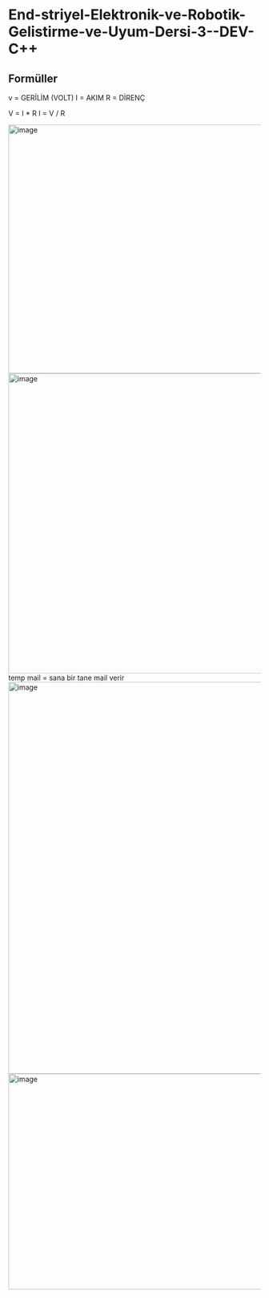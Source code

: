 # End-striyel-Elektronik-ve-Robotik-Gelistirme-ve-Uyum-Dersi-3--DEV-C++
## Formüller
v    = GERİLİM (VOLT)
I  =  AKIM
R  =  DİRENÇ

V = I * R        I = V / R

<img width="888" height="496" alt="image" src="https://github.com/user-attachments/assets/d9010cec-4bcf-4022-91e7-b88baeeb5312" />
<img width="848" height="598" alt="image" src="https://github.com/user-attachments/assets/d9665d15-ffd6-4ebe-9b5a-9fe2535832db" />
temp mail = sana bir tane mail verir
<img width="1519" height="781" alt="image" src="https://github.com/user-attachments/assets/82c8d427-17dc-41eb-8dd4-51337516f7ef" />
<img width="747" height="430" alt="image" src="https://github.com/user-attachments/assets/c0ef0854-7e3f-4b6a-929e-0db6063c8271" />

